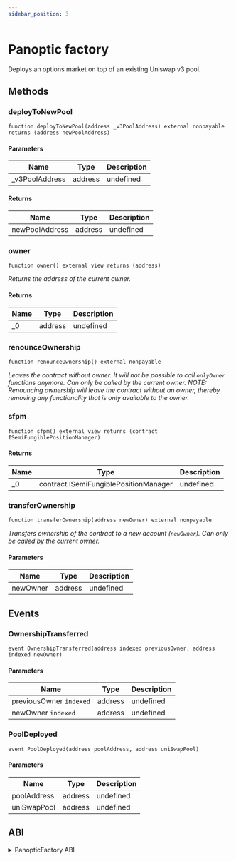 ```yaml
---
sidebar_position: 3
---
```


# Panoptic factory
Deploys an options market on top of an existing Uniswap v3 pool.

## Methods

### deployToNewPool

```solidity
function deployToNewPool(address _v3PoolAddress) external nonpayable returns (address newPoolAddress)
```

#### Parameters

| Name            | Type    | Description |
| --------------- | ------- | ----------- |
| \_v3PoolAddress | address | undefined   |

#### Returns

| Name           | Type    | Description |
| -------------- | ------- | ----------- |
| newPoolAddress | address | undefined   |

### owner

```solidity
function owner() external view returns (address)
```

_Returns the address of the current owner._

#### Returns

| Name | Type    | Description |
| ---- | ------- | ----------- |
| \_0  | address | undefined   |

### renounceOwnership

```solidity
function renounceOwnership() external nonpayable
```

_Leaves the contract without owner. It will not be possible to call `onlyOwner` functions anymore. Can only be called by the current owner. NOTE: Renouncing ownership will leave the contract without an owner, thereby removing any functionality that is only available to the owner._

### sfpm

```solidity
function sfpm() external view returns (contract ISemiFungiblePositionManager)
```

#### Returns

| Name | Type                                  | Description |
| ---- | ------------------------------------- | ----------- |
| \_0  | contract ISemiFungiblePositionManager | undefined   |

### transferOwnership

```solidity
function transferOwnership(address newOwner) external nonpayable
```

_Transfers ownership of the contract to a new account (`newOwner`). Can only be called by the current owner._

#### Parameters

| Name     | Type    | Description |
| -------- | ------- | ----------- |
| newOwner | address | undefined   |

## Events

### OwnershipTransferred

```solidity
event OwnershipTransferred(address indexed previousOwner, address indexed newOwner)
```

#### Parameters

| Name                    | Type    | Description |
| ----------------------- | ------- | ----------- |
| previousOwner `indexed` | address | undefined   |
| newOwner `indexed`      | address | undefined   |

### PoolDeployed

```solidity
event PoolDeployed(address poolAddress, address uniSwapPool)
```

#### Parameters

| Name        | Type    | Description |
| ----------- | ------- | ----------- |
| poolAddress | address | undefined   |
| uniSwapPool | address | undefined   |


## ABI

<details>
<summary>PanopticFactory ABI</summary>

```json
[
  {
    "inputs": [
      {
        "internalType": "address",
        "name": "_SFPM",
        "type": "address"
      }
    ],
    "stateMutability": "nonpayable",
    "type": "constructor"
  },
  {
    "anonymous": false,
    "inputs": [
      {
        "indexed": true,
        "internalType": "address",
        "name": "previousOwner",
        "type": "address"
      },
      {
        "indexed": true,
        "internalType": "address",
        "name": "newOwner",
        "type": "address"
      }
    ],
    "name": "OwnershipTransferred",
    "type": "event"
  },
  {
    "anonymous": false,
    "inputs": [
      {
        "indexed": false,
        "internalType": "address",
        "name": "poolAddress",
        "type": "address"
      },
      {
        "indexed": false,
        "internalType": "address",
        "name": "uniSwapPool",
        "type": "address"
      }
    ],
    "name": "PoolDeployed",
    "type": "event"
  },
  {
    "inputs": [
      {
        "internalType": "address",
        "name": "_v3PoolAddress",
        "type": "address"
      }
    ],
    "name": "deployToNewPool",
    "outputs": [
      {
        "internalType": "address",
        "name": "newPoolAddress",
        "type": "address"
      }
    ],
    "stateMutability": "nonpayable",
    "type": "function"
  },
  {
    "inputs": [],
    "name": "owner",
    "outputs": [
      {
        "internalType": "address",
        "name": "",
        "type": "address"
      }
    ],
    "stateMutability": "view",
    "type": "function"
  },
  {
    "inputs": [],
    "name": "renounceOwnership",
    "outputs": [],
    "stateMutability": "nonpayable",
    "type": "function"
  },
  {
    "inputs": [],
    "name": "sfpm",
    "outputs": [
      {
        "internalType": "contract ISemiFungiblePositionManager",
        "name": "",
        "type": "address"
      }
    ],
    "stateMutability": "view",
    "type": "function"
  },
  {
    "inputs": [
      {
        "internalType": "address",
        "name": "newOwner",
        "type": "address"
      }
    ],
    "name": "transferOwnership",
    "outputs": [],
    "stateMutability": "nonpayable",
    "type": "function"
  }
]
```

</details>
